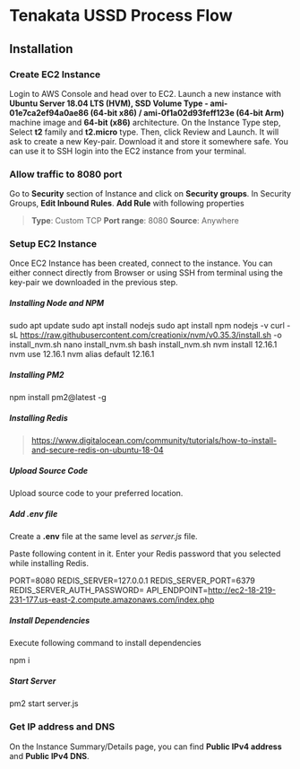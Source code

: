 
# Tenakata USSD Process Flow

## Installation

### Create EC2 Instance

Login to AWS Console and head over to EC2.
Launch a new instance with **Ubuntu Server 18.04 LTS (HVM), SSD Volume Type - ami-01e7ca2ef94a0ae86 (64-bit x86) / ami-0f1a02d93feff123e (64-bit Arm)** machine image and **64-bit (x86)** architecture.
On the Instance Type step, Select **t2** family and **t2.micro** type.
Then, click Review and Launch. It will ask to create a new Key-pair. Download it and store it somewhere safe. You can use it to SSH login into the EC2 instance from your terminal.

### Allow traffic to 8080 port

Go to **Security** section of Instance and click on **Security groups**.
In Security Groups, **Edit Inbound Rules**.
**Add Rule** with following properties

> **Type**: Custom TCP
> **Port range**: 8080
> **Source**: Anywhere

### Setup EC2 Instance

Once EC2 Instance has been created, connect to the instance. You can either connect directly from Browser or using SSH from terminal using the key-pair we downloaded in the previous step.

##### Installing Node and NPM

  sudo apt update
  sudo apt install nodejs
  sudo apt install npm
	nodejs -v
	curl -sL https://raw.githubusercontent.com/creationix/nvm/v0.35.3/install.sh -o install_nvm.sh
	nano install_nvm.sh
	bash install_nvm.sh
	nvm install 12.16.1
	nvm use 12.16.1
	nvm alias default 12.16.1
	
##### Installing PM2

  npm install pm2@latest -g

##### Installing Redis

> https://www.digitalocean.com/community/tutorials/how-to-install-and-secure-redis-on-ubuntu-18-04

##### Upload Source Code

Upload source code to your preferred location.

##### Add .env file

Create a **.env** file at the same level as *server.js* file.

Paste following content in it. Enter your Redis password that you selected while installing Redis.

  PORT=8080
	REDIS_SERVER=127.0.0.1
	REDIS_SERVER_PORT=6379
	REDIS_SERVER_AUTH_PASSWORD=<ENTER YOUR REDIS PASSWORD>
	API_ENDPOINT=http://ec2-18-219-231-177.us-east-2.compute.amazonaws.com/index.php

##### Install Dependencies

Execute following command to install dependencies

  npm i

##### Start Server

  pm2 start server.js

### Get IP address and DNS

On the Instance Summary/Details page, you can find **Public IPv4 address** and **Public IPv4 DNS**.